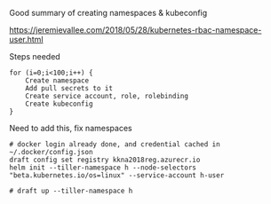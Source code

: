 

Good summary of creating namespaces & kubeconfig

https://jeremievallee.com/2018/05/28/kubernetes-rbac-namespace-user.html


Steps needed

```
for (i=0;i<100;i++) {
    Create namespace
    Add pull secrets to it
    Create service account, role, rolebinding
    Create kubeconfig
}
```

Need to add this, fix namespaces
```
# docker login already done, and credential cached in ~/.docker/config.json
draft config set registry kkna2018reg.azurecr.io
helm init --tiller-namespace h --node-selectors "beta.kubernetes.io/os=linux" --service-account h-user

# draft up --tiller-namespace h
```

